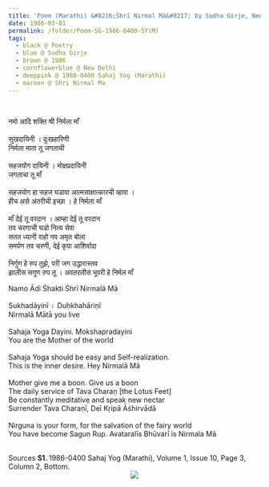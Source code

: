 ```yaml
---
title: 'Poem (Marathi) &#8216;Śhrī Nirmal Mā&#8217; by Sudha Girje, New Delhi from 1986-0400 Sahaj Yog (Marathi), Volume 1, Issue 10, Page 3, Column 2, Bottom'
date: 1986-03-01
permalink: /folder/Poem-SG-1986-0400-SY(M)
tags:
  - black @ Poetry
  - blue @ Sudha Girje
  - brown @ 1986
  - cornflowerblue @ New Delhi
  - deeppink @ 1986-0400 Sahaj Yog (Marathi)
  - maroon @ Shri Nirmal Ma
---
```


<br>

<p>
नमो आदि शक्ति श्री निर्मला माँ<br>
<br>
सुखदायिनी । दुःखहारिणी<br>
निर्मला माता तू जगताची<br>
<br>
सहजयोग दायिनी । मोक्षप्रदायिनी<br>
जगताचा तू माँ<br>
<br>
सहजयोग हा सहज घडावा आत्मसाक्षात्कारची व्हावा ।<br>
हीच असे अंतरीची इच्छा । हे निर्मला माँ<br>
<br>
माँ देई तू वरदान । आम्हा देई तू वरदान<br>
तव चरणाची घडो नित्य सेवा<br>
सतत ध्यानी राहो नव अमृत बोला<br>
समर्पण तव चरणी, देई कृपा आशिर्वादा<br>
<br>
निर्गुण हे रुप तुझे, परी जग उद्धारास्तव<br>
झालीस सगुण रुप तू । अवतरलीस भूवरी हे निर्मल माँ
</p>

<p>
Namo Ādi Śhakti Śhrī Nirmalā Mā<br>
<br>
Sukhadāyinī । Duḥkhahāriṇī<br>
Nirmalā Mātā you live<br>
<br>
Sahaja Yoga Dayini. Mokshapradayini<br>
You are the Mother of the world<br>
<br>
Sahaja Yoga should be easy and Self-realization.<br>
This is the inner desire. Hey Nirmalā Mā<br>
<br>
Mother give me a boon. Give us a boon<br>
The daily service of Tava Charaṇ [the Lotus Feet]<br>
Be constantly meditative and speak new nectar<br>
Surrender Tava Charaṇī, Deī Kṛipā Āśhirvādā<br>
<br>
Nirguna is your form, for the salvation of the fairy world<br>
You have become Saguṇ Rup. Avataralīs Bhūvarī is Nirmala Mā
</p>

<br>

<wave-list>
<list-title color="DarkSeaGreen" width="40">Sources</list-title>
  <list-item color="BlanchedAlmond"  width="280"><b>S1. </b> 1986-0400 Sahaj Yog (Marathi), Volume 1, Issue 10, Page 3, Column 2, Bottom.</list-item>
</wave-list>

<div style="text-align: center"><img src="https://pub-419291371d4c44a1b438e7d5a9e4e904.r2.dev/Poem_(Marathi)_'Shri_Nirmal_Ma'_by_Ms._Sudha_Gijre_New_Delhi_from_1986-0400_Sahaj_Yog_(Marathi)_Volume_1_Issue_10_Page_3_Column_2_Bottom.jpg" /></div>